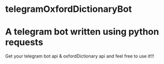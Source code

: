 # telegramOxfordDictionaryBot

# A telegram bot written using python requests

Get your telegram bot api & oxfordDictionary api and feel free to use it!!!
